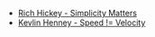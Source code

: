 - [Rich Hickey - Simplicity Matters](https://www.youtube.com/watch?v=rI8tNMsozo0)
- [Kevlin Henney - Speed != Velocity](https://www.youtube.com/watch?v=kmFcNyZrUNM)


